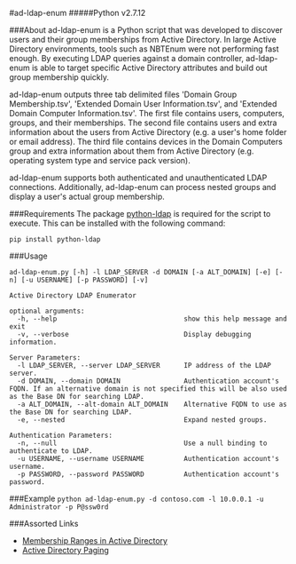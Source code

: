 #ad-ldap-enum
#####Python v2.7.12

###About
ad-ldap-enum is a Python script that was developed to discover users and their group memberships from Active Directory. In large Active Directory environments, tools such as NBTEnum were not performing fast enough. By executing LDAP queries against a domain controller, ad-ldap-enum is able to target specific Active Directory attributes and build out group membership quickly.

ad-ldap-enum outputs three tab delimited files 'Domain Group Membership.tsv', 'Extended Domain User Information.tsv', and 'Extended Domain Computer Information.tsv'. The first file contains users, computers, groups, and their memberships. The second file contains users and extra information about the users from Active Directory (e.g. a user's home folder or email address). The third file contains devices in the Domain Computers group and extra information about them from Active Directory (e.g. operating system type and service pack version).

ad-ldap-enum supports both authenticated and unauthenticated LDAP connections. Additionally, ad-ldap-enum can process nested groups and display a user's actual group membership.

###Requirements
The package [python-ldap](http://www.python-ldap.org/index.html) is required for the script to execute. This can be installed with the following command:
```
pip install python-ldap
````

###Usage
```
ad-ldap-enum.py [-h] -l LDAP_SERVER -d DOMAIN [-a ALT_DOMAIN] [-e] [-n] [-u USERNAME] [-p PASSWORD] [-v]

Active Directory LDAP Enumerator

optional arguments:
  -h, --help                                show this help message and exit
  -v, --verbose                             Display debugging information.

Server Parameters:
  -l LDAP_SERVER, --server LDAP_SERVER      IP address of the LDAP server.
  -d DOMAIN, --domain DOMAIN                Authentication account's FQDN. If an alternative domain is not specified this will be also used as the Base DN for searching LDAP.
  -a ALT_DOMAIN, --alt-domain ALT_DOMAIN    Alternative FQDN to use as the Base DN for searching LDAP.
  -e, --nested                              Expand nested groups.

Authentication Parameters:
  -n, --null                                Use a null binding to authenticate to LDAP.
  -u USERNAME, --username USERNAME          Authentication account's username.
  -p PASSWORD, --password PASSWORD          Authentication account's password.
```

###Example
```python ad-ldap-enum.py -d contoso.com -l 10.0.0.1 -u Administrator -p P@ssw0rd```

###Assorted Links
* [Membership Ranges in Active Directory](https://msdn.microsoft.com/en-us/library/Aa367017)
* [Active Directory Paging](https://technet.microsoft.com/en-us/library/Cc755809(v=WS.10).aspx#w2k3tr_adsrh_how_lhjt)
